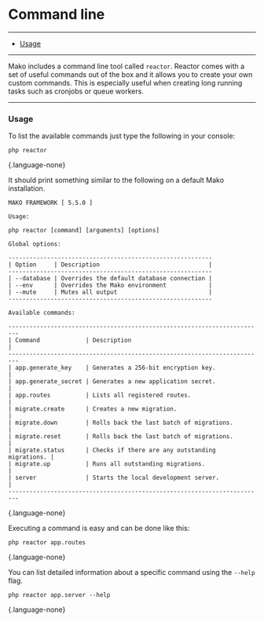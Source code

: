 # Command line

--------------------------------------------------------

* [Usage](#usage)

--------------------------------------------------------

Mako includes a command line tool called `reactor`. Reactor comes with a set of useful commands out of the box and it allows you to create your own custom commands. This is especially useful when creating long running tasks such as cronjobs or queue workers.

--------------------------------------------------------

<a id="usage"></a>

### Usage

To list the available commands just type the following in your console:

```
php reactor
```
{.language-none}

It should print something similar to the following on a default Mako installation.

```
MAKO FRAMEWORK [ 5.5.0 ]

Usage:

php reactor [command] [arguments] [options]

Global options:

----------------------------------------------------------
| Option     | Description                               |
----------------------------------------------------------
| --database | Overrides the default database connection |
| --env      | Overrides the Mako environment            |
| --mute     | Mutes all output                          |
----------------------------------------------------------

Available commands:

-------------------------------------------------------------------------
| Command             | Description                                     |
-------------------------------------------------------------------------
| app.generate_key    | Generates a 256-bit encryption key.             |
| app.generate_secret | Generates a new application secret.             |
| app.routes          | Lists all registered routes.                    |
| migrate.create      | Creates a new migration.                        |
| migrate.down        | Rolls back the last batch of migrations.        |
| migrate.reset       | Rolls back the last batch of migrations.        |
| migrate.status      | Checks if there are any outstanding migrations. |
| migrate.up          | Runs all outstanding migrations.                |
| server              | Starts the local development server.            |
-------------------------------------------------------------------------
```
{.language-none}

Executing a command is easy and can be done like this:

```
php reactor app.routes
```
{.language-none}

You can list detailed information about a specific command using the `--help` flag.

```
php reactor app.server --help
```
{.language-none}
